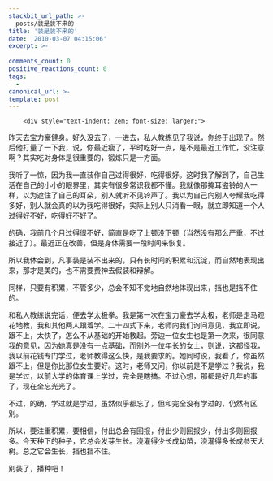 ```yaml
---
stackbit_url_path: >-
  posts/装是装不来的
title: '装是装不来的'
date: '2010-03-07 04:15:06'
excerpt: >-
  
comments_count: 0
positive_reactions_count: 0
tags: 
  - 
canonical_url: >-
template: post
---
```


        <div style="text-indent: 2em; font-size: larger;">
<p>昨天去宝力豪健身。好久没去了，一进去，私人教练见了我说，你终于出现了。然后他打量了一下我，说，你最近瘦了，平时吃好一点，是不是最近工作忙，没注意啊？其实吃对身体是很重要的，锻炼只是一方面。</p>
<p>我听了一惊，因为我一直装作自己过得很好，吃得很好。这时我了解到了，自己生活在自己的小小的眼界里，其实有很多常识我都不懂。我就像那掩耳盗铃的人一样，以为遮住了自己的耳朵，别人就听不见铃声了。我以为自己向别人夸耀我吃得多好，别人就会真的以为我吃得很好，实际上别人只消看一眼，就立即知道一个人过得好不好，吃得好不好了。</p>
<p>的确，我前几个月过得很不好，简直是吃了上顿没下顿（当然没有那么严重，不过接近了）。最近正在改善，但是身体需要一段时间来恢复。</p>
<p>所以我体会到，凡事装是装不出来的，只有长时间的积累和沉淀，而自然地表现出来，那才是美的，也不需要费神去假装和辩解。</p>
<p>同样，只要有积累，不管多少，总会不知不觉地自然地体现出来，挡也是挡不住的。</p>
<p>和私人教练说完话，便去学太极拳。我是第一次在宝力豪去学太极，老师是走马观花地教，我和其他两人跟着学。二十四式下来，老师向我们询问意见，我立即说，跟不上，太快了，怎么不从基础的开始教起。旁边一位女生也是第一次来，很同意我的意见，因为她真是没有一点基础，而别外一位年长的女士，则说，这都怪我，我以前花钱专门学过，老师教得这么快，是我要求的。她同时说，我看了，你虽然跟不上，但是你比那位女生要好。这时，老师又问，你以前是不是学过？我说，我是学过，以前大学的体育课上学过，完全是瞎搞。不过心想，那都是好几年的事了，现在全忘光光了。</p>
<p>不过，的确，学过就是学过，虽然似乎都忘了，但和完全没有学过的，仍然有区别。</p>
<p>所以，要注重积累，要相信，付出总会有回报，付出少则回报少，付出多则回报多。今天种下的种子，它总会发芽生长。浇灌得少长成幼苗，浇灌得多长成参天大树。总之它会生长，挡也挡不住。</p>
<p>别装了，播种吧！</p>
</div>
      